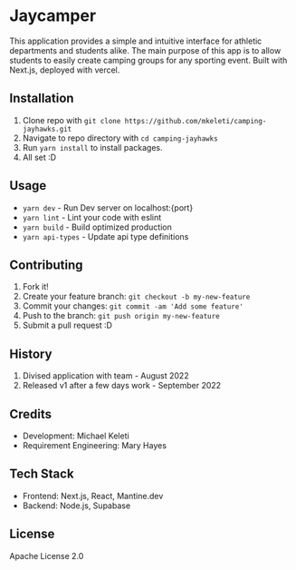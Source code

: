 # Jaycamper

This application provides a simple and intuitive interface for athletic departments and students alike. The main purpose of this app is to 
allow students to easily create camping groups for any sporting event. Built with Next.js, deployed with vercel.

## Installation

1. Clone repo with `git clone https://github.com/mkeleti/camping-jayhawks.git`
2. Navigate to repo directory with `cd camping-jayhawks`
3. Run `yarn install` to install packages.
4. All set :D

## Usage

- `yarn dev` - Run Dev server on localhost:{port}
- `yarn lint` - Lint your code with eslint
- `yarn build` - Build optimized production
- `yarn api-types` - Update api type definitions

## Contributing

1. Fork it!
2. Create your feature branch: `git checkout -b my-new-feature`
3. Commit your changes: `git commit -am 'Add some feature'`
4. Push to the branch: `git push origin my-new-feature`
5. Submit a pull request :D

## History

1. Divised application with team - August 2022
2. Released v1 after a few days work - September 2022

## Credits

- Development: Michael Keleti
- Requirement Engineering: Mary Hayes

## Tech Stack

- Frontend: Next.js, React, Mantine.dev
- Backend: Node.js, Supabase

## License

Apache License 2.0
